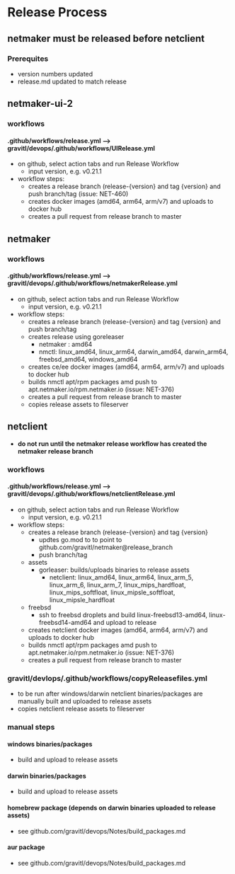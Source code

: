# Release Process
## netmaker must be released before netclient
### Prerequites
- version numbers updated
- release.md updated to match release
## netmaker-ui-2
### workflows
#### .github/workflows/release.yml --> gravitl/devops/.github/workflows/UIRelease.yml
* on github, select action tabs and run Release Workflow 
  * input version, e.g. v0.21.1
* workflow steps:
  * creates a release branch (release-{version} and tag {version} and push branch/tag (issue: NET-460)
  * creates docker images (amd64, arm64, arm/v7) and uploads to docker hub
  * creates a pull request from release branch to master
## netmaker
### workflows
#### .github/workflows/release.yml --> gravitl/devops/.github/workflows/netmakerRelease.yml
* on github, select action tabs and run Release Workflow 
  * input version, e.g. v0.21.1
* workflow steps:
  * creates a release branch (release-{version} and tag {version} and push branch/tag
  * creates release using goreleaser
    * netmaker : amd64
    * nmctl: linux_amd64, linux_arm64, darwin_amd64, darwin_arm64, freebsd_amd64, windows_amd64
  * creates ce/ee docker images (amd64, arm64, arm/v7) and uploads to docker hub
  * builds nmctl apt/rpm packages amd push to apt.netmaker.io/rpm.netmaker.io (issue: NET-376)
  * creates a pull request from release branch to master
  * copies release assets to fileserver
## netclient
* **do not run until the netmaker release workflow has created the netmaker release branch**
### workflows
#### .github/workflows/release.yml --> gravitl/devops/.github/workflows/netclientRelease.yml
* on github, select action tabs and run Release Workflow 
  * input version, e.g. v0.21.1
* workflow steps:
  * creates a release branch (release-{version} and tag {version}
    * updtes go.mod to to point to github.com/gravitl/netmaker@release_branch
    * push branch/tag
  * assets
    * gorleaser: builds/uploads binaries to release assets
      * netclient: linux_amd64, linux_arm64, linux_arm_5, linux_arm_6, linux_arm_7, linux_mips_hardfloat, linux_mips_softfloat, linux_mipsle_softfloat, linux_mipsle_hardfloat
  * freebsd
    * ssh to freebsd droplets and build linux-freebsd13-amd64, linux-freebsd14-amd64 and upload to release
  * creates netclient docker images (amd64, arm64, arm/v7) and uploads to docker hub
  * builds nmctl apt/rpm packages amd push to apt.netmaker.io/rpm.netmaker.io (issue: NET-376)
  * creates a pull request from release branch to master
### gravitl/devlops/.github/workflows/copyReleasefiles.yml 
* to be run after windows/darwin netclient binaries/packages are manually built and uploaded to release assets
* copies netclient release assets to fileserver
### manual steps
#### windows binaries/packages
* build and upload to release assets
#### darwin binaries/packages
* build and upload to release assets
#### homebrew package (depends on darwin binaries uploaded to release assets)
* see github.com/gravitl/devops/Notes/build_packages.md
#### aur package
* see github.com/gravitl/devops/Notes/build_packages.md
